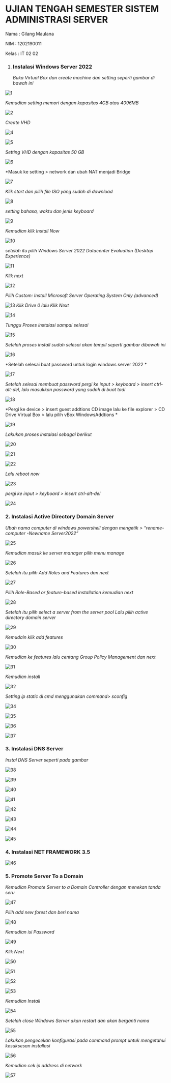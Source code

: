 # UJIAN TENGAH SEMESTER SISTEM ADMINISTRASI SERVER

Nama	: Gilang Maulana

NIM	   : 1202190011

Kelas	 : IT 02 02



1. ### Instalasi Windows Server 2022

   *Buka  Virtual Box dan create machine dan setting seperti gambar di bawah ini*

  ![1](https://user-images.githubusercontent.com/26424175/143666701-889f90d7-7cf9-4234-95a8-fb3ab07209f6.PNG)

   *Kemudian setting memori dengan kapasitas 4GB atau 4096MB* 

   ![2](https://user-images.githubusercontent.com/26424175/143666703-cfed8e8f-783c-48f7-be08-dd11d40a76ee.PNG)

   *Create VHD*

  ![4](https://user-images.githubusercontent.com/26424175/143666719-41b4dd42-574d-4173-a7cf-90d51aa5bf1e.PNG)

  ![5](https://user-images.githubusercontent.com/26424175/143666725-5479738c-b9b0-4cfc-b1d6-2a8119095fe6.PNG)

   *Setting VHD dengan kapasitas 50 GB*

   ![6](https://user-images.githubusercontent.com/26424175/143666728-4031b451-276a-425c-a45a-0b3d8662b2de.PNG)

   *Masuk ke setting > network dan ubah NAT menjadi Bridge 

![7](https://user-images.githubusercontent.com/26424175/143666741-28fe94f2-7317-49b6-97ea-eabe158d28fd.PNG)

*Klik start dan pilih file ISO yang sudah di download*

![8](https://user-images.githubusercontent.com/26424175/143666765-2fd52813-892f-49d9-8825-d73fea6ecbc0.PNG)

*setting bahasa, waktu dan jenis keyboard*

![9](https://user-images.githubusercontent.com/26424175/143666767-34006d9c-aecf-4db4-88c6-8ba4f72a2eb3.PNG)

*Kemudian klik Install Now*

![10](https://user-images.githubusercontent.com/26424175/143666770-fbe6e073-5396-4936-9e8f-7e213ede3ef7.PNG)

*setelah itu pilih Windows Server 2022 Datacenter Evaluation (Desktop Experience)*

![11](https://user-images.githubusercontent.com/26424175/143666924-81f15b7a-d5d8-4c09-a81b-1fcebb26c39a.PNG)

*Klik next*

![12](https://user-images.githubusercontent.com/26424175/143666928-8c10e47e-edbe-4122-977e-0e1ed69f36c8.PNG)

*Pilih Custom: Install Microsoft Server Operating System Only (advanced)*

![13](https://user-images.githubusercontent.com/26424175/143666929-99d20bcd-693a-4586-b3b5-2243a6c3f42c.PNG)
*Klik Drive 0 lalu Klik Next*

![14](https://user-images.githubusercontent.com/26424175/143666931-058c79f0-037f-4cca-9121-def26fd46acf.PNG)

*Tunggu Proses instalasi sampai selesai*

![15](https://user-images.githubusercontent.com/26424175/143666933-87dbba9e-84a4-4b67-b3cb-cc0da57370b5.PNG)

*Setelah proses install sudah selesai akan tampil seperti gambar dibawah ini*

![16](https://user-images.githubusercontent.com/26424175/143666940-00562318-3b17-4716-b4d6-00e0e040f909.PNG)

*Setelah selesai buat password untuk login windows server 2022 *

![17](https://user-images.githubusercontent.com/26424175/143666946-a69915e5-650f-455c-a498-71825f2a8965.PNG)

*Setelah selesai membuat password pergi ke input > keyboard > insert ctrl-alt-del, lalu masukkan password yang sudah di buat tadi*

![18](https://user-images.githubusercontent.com/26424175/143666948-227518ff-44a3-44cf-aa6c-b4dc131a32b0.PNG)

*Pergi ke device > insert guest addtions CD image lalu ke file explorer > CD Drive Virtual Box > lalu pilih vBox WindowsAddtions *

![19](https://user-images.githubusercontent.com/26424175/143666954-d8fedc93-a5fd-41bd-897a-b874b681e12e.PNG)

*Lakukan proses instalasi sebagai berikut*

![20](https://user-images.githubusercontent.com/26424175/143666958-ff2b35d8-a367-46b4-a684-57df7d8cca37.PNG)

![21](https://user-images.githubusercontent.com/26424175/143666960-b7e79451-dca9-48c3-aef9-dd26a6d578c1.PNG)

![22](https://user-images.githubusercontent.com/26424175/143666962-e368bf50-aa61-4281-80ac-2d10bf50eb37.PNG)

*Lalu reboot now*

![23](https://user-images.githubusercontent.com/26424175/143667050-29362bbb-bdc7-4244-8072-25fc8492f069.PNG)

*pergi ke input > keyboard > insert ctrl-alt-del*

![24](https://user-images.githubusercontent.com/26424175/143666966-3e9e434f-6f65-4fa4-abae-e738cca65348.PNG)

### 2. Instalasi Active Directory Domain Server

*Ubah nama computer di windows powershell dengan mengetik > “rename-computer -Newname Server2022”*

![25](https://user-images.githubusercontent.com/26424175/143666967-2d7e6c4c-2afa-40eb-b172-9f605b47d7fe.PNG)

*Kemudian masuk ke server manager pilih menu manage* 

![26](https://user-images.githubusercontent.com/26424175/143666974-2647b5fe-8a1b-4191-bd11-12514844d276.PNG)

*Setelah itu pilih Add Roles and Features dan next*

![27](https://user-images.githubusercontent.com/26424175/143666979-6ae22045-4de2-465d-b6d7-769567e8ea02.PNG)

*Pilih Role-Based or feature-based installation kemudian next*

![28](https://user-images.githubusercontent.com/26424175/143666981-1f6c6f4d-c322-4391-8575-00a57836a39e.PNG)

*Setelah itu pilih select a server from the server pool
Lalu pilih active directory domain server*

![29](https://user-images.githubusercontent.com/26424175/143666982-035acfe3-edf9-4cd6-9d11-3cab2be9e3f6.PNG)

*Kemudain klik add features*

![30](https://user-images.githubusercontent.com/26424175/143666984-ff743f2d-6d53-4044-8aec-727db835870e.PNG)

*Kemudian ke features lalu centang Group Policy Management dan next*

![31](https://user-images.githubusercontent.com/26424175/143667080-fd649e5e-f1c0-47d6-97f4-e65aa228ebeb.PNG)

*Kemudian install*

![32](https://user-images.githubusercontent.com/26424175/143667082-1f71cecd-c8ab-41ec-9f05-4253ce0b97d1.PNG)

*Setting ip static di cmd menggunakan command> sconfig*

![34](https://user-images.githubusercontent.com/26424175/143667084-9eb4059b-9766-40f3-968d-7ad3856e0bef.PNG)

![35](https://user-images.githubusercontent.com/26424175/143667085-41a23ced-dd35-436b-a9b0-53aa3358b67a.PNG)

![36](https://user-images.githubusercontent.com/26424175/143667087-c7296a51-f62b-4ca1-9660-18b2b0b5605f.PNG)

![37](https://user-images.githubusercontent.com/26424175/143667091-fb3b5798-4ef6-4844-9c18-96f54e17556d.PNG)

### 3. Instalasi DNS Server

*Instal DNS Server seperti pada gambar*

![38](https://user-images.githubusercontent.com/26424175/143667094-3b8ee91e-711c-4fa4-b0e6-77483c464b76.PNG)

![39](https://user-images.githubusercontent.com/26424175/143667095-fad756e3-7dac-4bc7-b998-f5ab235536d6.PNG)

![40](https://user-images.githubusercontent.com/26424175/143667096-da9e0aa4-f905-41ff-b260-3e1c272cb797.PNG)

![41](https://user-images.githubusercontent.com/26424175/143667099-88c68ba9-1c79-412c-a7ce-8cc25f7c97c9.PNG)

![42](https://user-images.githubusercontent.com/26424175/143667103-efb7020e-18db-4124-9208-d6dfa74660e2.PNG)

![43](https://user-images.githubusercontent.com/26424175/143667104-96a5acf8-4e21-4c10-af39-905cb87175c7.PNG)

![44](https://user-images.githubusercontent.com/26424175/143667106-5dfc2cbb-cfc5-4d52-8796-ab133c9bc931.PNG)

![45](https://user-images.githubusercontent.com/26424175/143667109-00e97c70-9dd9-4544-a862-457b1d39f094.PNG)

### 4. Instalasi NET FRAMEWORK 3.5

![46](https://user-images.githubusercontent.com/26424175/143667111-24922e43-1136-4ba3-8e04-ad0e75a547f7.PNG)

### 5. Promote Server  To a Domain

*Kemudian Promote Server to a Domain Controller dengan menekan tanda seru*

![47](https://user-images.githubusercontent.com/26424175/143667112-22251fbc-f16c-4290-99bb-f8c030f388ad.PNG)

*Pilih add new forest dan beri nama*

![48](https://user-images.githubusercontent.com/26424175/143667116-77532d37-5979-44d5-b457-780093ae4058.PNG)

*Kemudian isi Password*

![49](https://user-images.githubusercontent.com/26424175/143667119-4f85ab10-7a92-4f54-85a9-55412de222b6.PNG)

*Klik Next*

![50](https://user-images.githubusercontent.com/26424175/143667125-37246149-4f6a-4d6b-841d-6aab7f17304e.PNG)

![51](https://user-images.githubusercontent.com/26424175/143667129-83c53a9f-09c2-47cb-afd2-43b9f45b1227.PNG)

![52](https://user-images.githubusercontent.com/26424175/143667134-17b3f796-b37c-4e6f-9e39-75395596793f.PNG)

![53](https://user-images.githubusercontent.com/26424175/143667137-771479c4-dd74-43dc-aae0-db34c5289aca.PNG)

*Kemudian Install*

![54](https://user-images.githubusercontent.com/26424175/143667146-06d9c580-7e96-4e20-8ab6-e66fc92dfa2c.PNG)

*Setelah close Windows Server akan restart dan akan berganti nama*

![55](https://user-images.githubusercontent.com/26424175/143667155-210d8178-3f68-4920-8741-97682452f8d5.PNG)

*Lakukan pengecekan konfigurasi pada command prompt untuk mengetahui kesuksesan installasi*

![56](https://user-images.githubusercontent.com/26424175/143667158-f2b4f3e5-adbb-4627-a928-c913325c3895.PNG)

*Kemudian cek ip address di network*

![57](https://user-images.githubusercontent.com/26424175/143667161-761764d9-56d9-4fd8-a0fd-bc3de08d8977.PNG)
